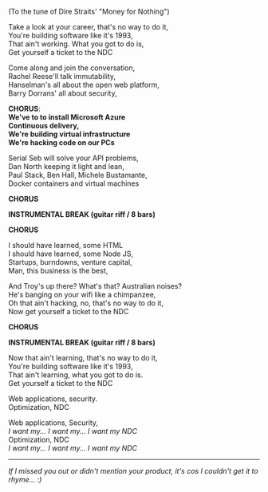 (To the tune of Dire Straits' "Money for Nothing")

Take a look at your career, that's no way to do it,  
You're building software like it's 1993,  
That ain't working. What you got to do is,  
Get yourself a ticket to the NDC  

Come along and join the conversation,  
Rachel Reese'll talk immutability,  
Hanselman's all about the open web platform,  
Barry Dorrans' all about security,  

**CHORUS**:  
**We've to to install Microsoft Azure**    
**Continuous delivery,**  
**We're building virtual infrastructure**  
**We're hacking code on our PCs**
 
Serial Seb will solve your API problems,  
Dan North keeping it light and lean,  
Paul Stack, Ben Hall, Michele Bustamante,  
Docker containers and virtual machines  

**CHORUS**
 
**INSTRUMENTAL BREAK (guitar riff / 8 bars)**

**CHORUS**

I should have learned, some HTML  
I should have learned, some Node JS,  
Startups, burndowns, venture capital,  
Man, this business is the best,  

And Troy's up there? What's that? Australian noises?  
He's banging on your wifi like a chimpanzee,  
Oh that ain't hacking, no, that's no way to do it,  
Now get yourself a ticket to the NDC  

**CHORUS**
 
**INSTRUMENTAL BREAK (guitar riff / 8 bars)**

Now that ain't learning, that's no way to do it,  
You're building software like it's 1993,  
That ain't learning, what you got to do is.  
Get yourself a ticket to the NDC

Web applications, security.  
Optimization, NDC
 
Web applications, Security,    
*I want my... I want my... I want my NDC*  
Optimization, NDC  
*I want my... I want my... I want my NDC*  

____
*If I missed you out or didn't mention your product, it's cos I couldn't get it to rhyme... :)*